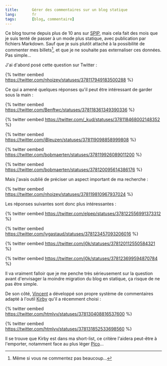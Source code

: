 ```yaml
---
title:      Gérer des commentaires sur un blog statique
lang:       fr
tags:       [blog, commentaire]
---
```


Ce blog tourne depuis plus de 10 ans sur [SPIP](http://www.spip.net/), mais cela fait des mois que je suis tenté de passer à un mode plus statique, avec publication par fichiers Markdown. Sauf que je suis plutôt attaché à la possibilité de commenter mes billets[^1], et que je ne souhaite pas externaliser ces données. Pas simple…

[^1]: Même si vous ne commentez pas beaucoup…

J'ai d'abord posé cette question sur Twitter :

{% twitter oembed https://twitter.com/nhoizey/statuses/378117949183500288 %}

Ce qui a amené quelques réponses qu'il peut être intéressant de garder sous la main :

{% twitter oembed https://twitter.com/Benftwc/statuses/378118361349390336 %}

{% twitter oembed https://twitter.com/_kud/statuses/378118468002148352 %}

{% twitter oembed https://twitter.com/jBleuzen/statuses/378119098858999808 %}

{% twitter oembed https://twitter.com/bobmaerten/statuses/378119926089011200 %}

{% twitter oembed https://twitter.com/bobmaerten/statuses/378120095614386176 %}

Mais j'avais oublié de préciser un aspect important de ma recherche :

{% twitter oembed https://twitter.com/nhoizey/statuses/378119810967937024 %}

Les réponses suivantes sont donc plus intéressantes :

{% twitter oembed https://twitter.com/elpep/statuses/378122556991373312 %}

{% twitter oembed https://twitter.com/jygastaud/statuses/378123457093206016 %}

{% twitter oembed https://twitter.com/j0k/statuses/378120112550584321 %}

{% twitter oembed https://twitter.com/j0k/statuses/378123699594870784 %}

Il va vraiment falloir que je me penche très sérieusement sur la question avant d'envisager la moindre migration du blog en statique, ça risque de ne pas être simple.

De son côté, [Vincent](http://twitter.com/htmlvv) a développé son propre système de commentaires adapté à l'outil [Kirby](http://getkirby.com/) qu'il a récemment choisi :

{% twitter oembed https://twitter.com/htmlvv/statuses/378130408816537600 %}

{% twitter oembed https://twitter.com/htmlvv/statuses/378131852533698560 %}

Il se trouve que Kirby est dans ma short-list, ce critère l'aidera peut-être à l'emporter, notamment face au plus léger [Pico](http://pico.dev7studios.com/)…
